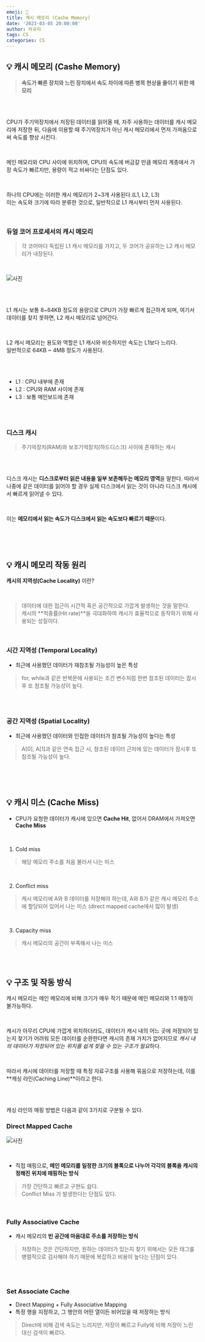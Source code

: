 ```yaml
---
emoji: 💸
title: 캐시 메모리 (Cashe Memory)
date: '2023-03-05 20:00:00'
author: 박규리
tags: CS 
categories: CS
---
```


## 💡 캐시 메모리 (Cashe Memory)

> **속도가 빠른 장치와 느린 장치에서 속도 차이에 따른 병목 현상을 줄이기 위한 메모리**

</br>
</br>

CPU가 주기억장치에서 저장된 데이터를 읽어올 때, 자주 사용하는 데이터를 캐시 메모리에 저장한 뒤, 다음에 이용할 때 주기억장치가 아닌 캐시 메모리에서 먼저 가져옴으로써 속도를 향상 시킨다. </br>

</br>

메인 메모리와 CPU 사이에 위치하며, CPU의 속도에 버금갈 만큼 메모리 계층에서 가장 속도가 빠르지만, 용량이 적고 비싸다는 단점도 있다. </br>

</br>

하나의 CPU에는 이러한 캐시 메모리가 2~3개 사용된다.(L1, L2, L3) </br>
이는 속도와 크기에 따라 분류한 것으로, 일반적으로 L1 캐시부터 먼저 사용된다. </br>

</br>

### 듀얼 코어 프로세서의 캐시 메모리

> 각 코어마다 독립된 L1 캐시 메모리를 가지고, 두 코어가 공유하는 L2 캐시 메모리가 내장된다. </br>
</br>

![사진](./R1280x0.jpeg)

</br>
</br>

L1 캐시는 보통 8~64KB 정도의 용량으로 CPU가 가장 빠르게 접근하게 되며, 여기서 데이터를 찾지 못하면, L2 캐시 메모리로 넘어간다. </br>

</br>

L2 캐시 메모리는 용도와 역할은 L1 캐시와 비슷하지만 속도는 L1보다 느리다. </br>
일반적으로 64KB ~ 4MB 정도가 사용된다. </br>

</br>
</br>

- L1 : CPU 내부에 존재 </br>
- L2 : CPU와 RAM 사이에 존재 </br>
- L3 : 보통 메인보드에 존재 </br>

</br>
</br>

### 디스크 캐시

> 주기억장치(RAM)와 보조기억장치(하드디스크) 사이에 존재하는 캐시 </br>

</br>
</br>

디스크 캐시는 **디스크로부터 읽은 내용을 일부 보존해두는 메모리 영역**을 말한다. 따라서 나중에 같은 데이터를 읽어야 할 경우 실제 디스크에서 읽는 것이 아니라 디스크 캐시에서 빠르게 읽어낼 수 있다. </br>

</br>

이는 **메모리에서 읽는 속도가 디스크에서 읽는 속도보다 빠르기 때문**이다.

</br>
</br>
</br>

## 💡 캐시 메모리 작동 원리

**캐시의 지역성(Cache Locality)** 이란? </br>

</br>

> 데이터에 대한 접근이 시간적 혹은 공간적으로 가깝게 발생하는 것을 말한다. </br>
> 캐시의 **적중률(Hit rate)**을 극대화하여 캐시가 효율적으로 동작하기 위해 사용되는 성질이다. </br>

</br>

### 시간 지역성 (Temporal Locality)

* 최근에 사용했던 데이터가 재참조될 가능성이 높은 특성

> for, while과 같은 반복문에 사용되는 조건 변수처럼 한번 참조된 데이터는 잠시후 또 참조될 가능성이 높다.

</br>
</br>

### 공간 지역성 (Spatial Locality)

* 최근에 사용했던 데이터와 인접한 데이터가 참조될 가능성이 높다는 특성

> A[0], A[1]과 같은 연속 접근 시, 참조된 데이터 근처에 있는 데이터가 잠시후 또 참조될 가능성이 높다.

</br>
</br>
</br>

## 💡 캐시 미스 (Cache Miss)

* CPU가 요청한 데이터가 캐시에 있으면 **Cache Hit**, 없어서 DRAM에서 가져오면 **Cache Miss**

</br>

1. Cold miss

> 해당 메모리 주소를 처음 불러서 나는 미스 </br>
</br>

2. Conflict miss

> 캐시 메모리에 A와 B 데이터를 저장해야 하는데, A와 B가 같은 캐시 메모리 주소에 할당되어 있어서 나는 미스 (direct mapped cache에서 많이 발생) </br>

</br>

3. Capacity miss

> 캐시 메모리의 공간이 부족해서 나는 미스 

</br>
</br>

## 💡 구조 및 작동 방식

캐시 메모리는 메인 메모리에 비해 크기가 매우 작기 때문에 메인 메모리와 1:1 매칭이 불가능하다. </br>

</br>

캐시가 아무리 CPU에 가깝게 위치하더라도, 데이터가 캐시 내의 어느 곳에 저장되어 있는지 찾기가 어려워 모든 데이터를 순환한다면 캐시의 존재 가치가 없어지므로 *캐시 내의 데이터가 저장되어 있는 위치를 쉽게 찾을 수 있는 구조가 필요*하다. </br>

</br>

따라서 캐시에 데이터를 저장할 때 특정 자료구조를 사용해 묶음으로 저장하는데, 이를 **캐싱 라인(Caching Line)**이라고 한다.

</br>
</br>

캐싱 라인의 매핑 방법은 다음과 같이 3가지로 구분될 수 있다.


### Direct Mapped Cache

![사진](./direct.png)

</br>

* 직접 매핑으로, **메인 메모리를 일정한 크기의 블록으로 나누어 각각의 블록을 캐시의 정해진 위치에 매핑하는 방식**

> 가장 간단하고 빠르고 구현도 쉽다. </br>
> Conflict Miss 가 발생한다는 단점도 있다. </br>

</br>

### Fully Associative Cache

* 캐시 메모리의 **빈 공간에 마음대로 주소를 저장하는 방식**

> 저장하는 것은 간단하지만, 원하는 데이터가 있는지 찾기 위해서는 모든 태그를 병렬적으로 검사해야 하기 때문에 복잡하고 비용이 높다는 단점이 있다.

</br>
</br>

### Set Associate Cache

* Direct Mapping + Fully Associative Mapping
* 특정 행을 지정하고, 그 행안의 어떤 열이든 비어있을 때 저장하는 방식

> Direct에 비해 검색 속도는 느리지만, 저장이 빠르고 Fully에 비해 저장이 느린 대신 검색이 빠르다.

</br>
</br>

```toc
```